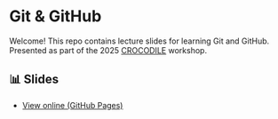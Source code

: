 # Git & GitHub 

Welcome! This repo contains lecture slides for learning Git and GitHub.
Presented as part of the 2025 [CROCODILE](https://www.cesm.ucar.edu/events/regional-ocean-modeling-mom6-community-earth-system-model-framework) workshop. 

## 📊 Slides
- [View online (GitHub Pages)](https://USERNAME.github.io/curly-computing-machine/slides/index.html)

